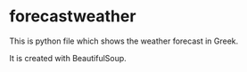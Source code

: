 # forecastweather

This is python file which shows the weather forecast in Greek.

It is created with BeautifulSoup.
